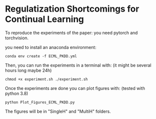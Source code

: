 

# Regulatization Shortcomings for Continual Learning

To reproduce the experiments of the paper:
you need pytorch and torchvision.

you need to install an anaconda environment:

``
conda env create -f ECML_PKDD.yml
``

Then, you can run the experiments in a terminal with: (it might be several hours long maybe 24h)

``
chmod +x experiment.sh
./experiment.sh
``

Once the experiments are done you can plot figures with: (tested with python 3.8)

``
python Plot_Figures_ECML_PKDD.py
``

The figures will be in "SingleH" and "MultiH" folders.
